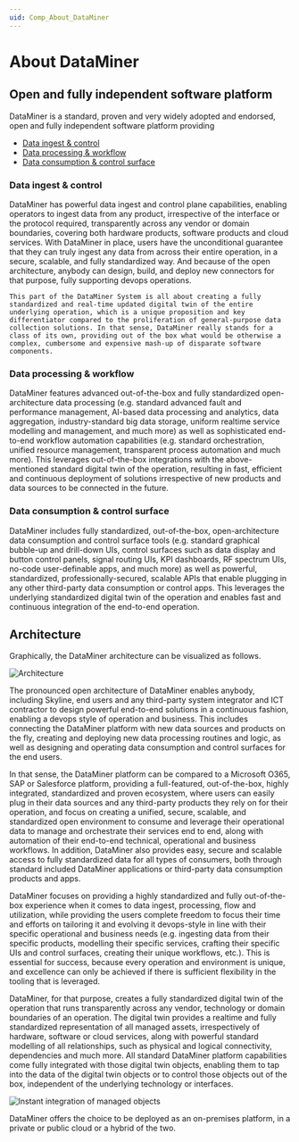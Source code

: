 ```yaml
---
uid: Comp_About_DataMiner
---
```


# About DataMiner

## Open and fully independent software platform

DataMiner is a standard, proven and very widely adopted and endorsed, open and fully independent software platform providing

- [Data ingest & control](#data-ingest--control)
- [Data processing & workflow](#data-processing--workflow)
- [Data consumption & control surface](#data-consumption--control-surface)

### Data ingest & control

DataMiner has powerful data ingest and control plane capabilities, enabling operators to ingest data from any product, irrespective of the interface or the protocol required, transparently across any vendor or domain boundaries, covering both hardware products, software products and cloud services. With DataMiner in place, users have the unconditional guarantee that they can truly ingest any data from across their entire operation, in a secure, scalable, and fully standardized way. And because of the open architecture, anybody can design, build, and deploy new connectors for that purpose, fully supporting devops operations.  

    This part of the DataMiner System is all about creating a fully standardized and real-time updated digital twin of the entire underlying operation, which is a unique proposition and key differentiator compared to the proliferation of general-purpose data collection solutions. In that sense, DataMiner really stands for a class of its own, providing out of the box what would be otherwise a complex, cumbersome and expensive mash-up of disparate software components.

### Data processing & workflow

DataMiner features advanced out-of-the-box and fully standardized open-architecture data processing (e.g. standard advanced fault and performance management, AI-based data processing and analytics, data aggregation, industry-standard big data storage, uniform realtime service modelling and management, and much more) as well as sophisticated end-to-end workflow automation capabilities (e.g. standard orchestration, unified resource management, transparent process automation and much more). This leverages out-of-the-box integrations with the above-mentioned standard digital twin of the operation, resulting in fast, efficient and continuous deployment of solutions irrespective of new products and data sources to be connected in the future.

### Data consumption & control surface

DataMiner includes fully standardized, out-of-the-box, open-architecture data consumption and control surface tools (e.g. standard graphical bubble-up and drill-down UIs, control surfaces such as data display and button control panels, signal routing UIs, KPI dashboards, RF spectrum UIs, no-code user-definable apps, and much more) as well as powerful, standardized, professionally-secured, scalable APIs that enable plugging in any other third-party data consumption or control apps. This leverages the underlying standardized digital twin of the operation and enables fast and continuous integration of the end-to-end operation.

## Architecture

Graphically, the DataMiner architecture can be visualized as follows.

![Architecture](~/compendium/images/DataMiner_architecture.png)

The pronounced open architecture of DataMiner enables anybody, including Skyline, end users and any third-party system integrator and ICT contractor to design powerful end-to-end solutions in a continuous fashion, enabling a devops style of operation and business. This includes connecting the DataMiner platform with new data sources and products on the fly, creating and deploying new data processing routines and logic, as well as designing and operating data consumption and control surfaces for the end users.

In that sense, the DataMiner platform can be compared to a Microsoft O365, SAP or Salesforce platform, providing a full-featured, out-of-the-box, highly integrated, standardized and proven ecosystem, where users can easily plug in their data sources and any third-party products they rely on for their operation, and focus on creating a unified, secure, scalable, and standardized open environment to consume and leverage their operational data to manage and orchestrate their services end to end, along with automation of their end-to-end technical, operational and business workflows. In addition, DataMiner also provides easy, secure and scalable access to fully standardized data for all types of consumers, both through standard included DataMiner applications or third-party data consumption products and apps.

DataMiner focuses on providing a highly standardized and fully out-of-the-box experience when it comes to data ingest, processing, flow and utilization, while providing the users complete freedom to focus their time and efforts on tailoring it and evolving it devops-style in line with their specific operational and business needs (e.g. ingesting data from their specific products, modelling their specific services, crafting their specific UIs and control surfaces, creating their unique workflows, etc.). This is essential for success, because every operation and environment is unique, and excellence can only be achieved if there is sufficient flexibility in the tooling that is leveraged.

DataMiner, for that purpose, creates a fully standardized digital twin of the operation that runs transparently across any vendor, technology or domain boundaries of an operation. The digital twin provides a realtime and fully standardized representation of all managed assets, irrespectively of hardware, software or cloud services, along with powerful standard modelling of all relationships, such as physical and logical connectivity, dependencies and much more. All standard DataMiner platform capabilities come fully integrated with those digital twin objects, enabling them to tap into the data of the digital twin objects or to control those objects out of the box, independent of the underlying technology or interfaces.  

![Instant integration of managed objects](~/compendium/images/instant_integration_of_managed_object.png)

DataMiner offers the choice to be deployed as an on-premises platform, in a private or public cloud or a hybrid of the two.
